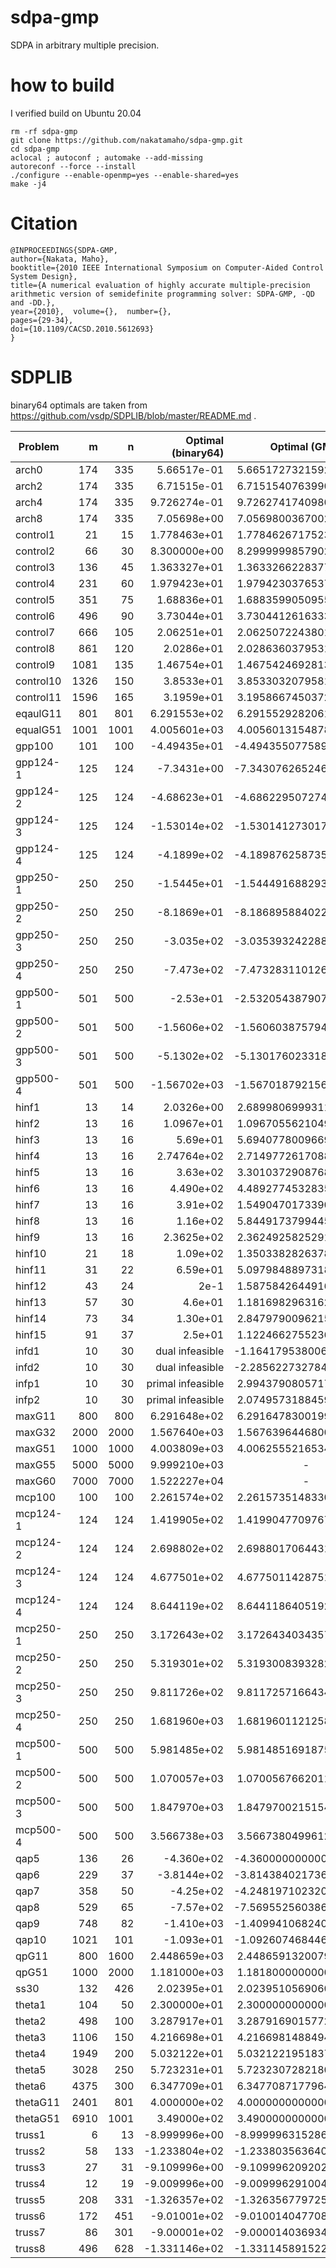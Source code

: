 # sdpa-gmp
SDPA in arbitrary multiple precision.

# how to build
I verified build on Ubuntu 20.04
```
rm -rf sdpa-gmp
git clone https://github.com/nakatamaho/sdpa-gmp.git
cd sdpa-gmp
aclocal ; autoconf ; automake --add-missing
autoreconf --force --install
./configure --enable-openmp=yes --enable-shared=yes
make -j4
```

# Citation
```
@INPROCEEDINGS{SDPA-GMP,
author={Nakata, Maho},
booktitle={2010 IEEE International Symposium on Computer-Aided Control System Design},
title={A numerical evaluation of highly accurate multiple-precision arithmetic version of semidefinite programming solver: SDPA-GMP, -QD and -DD.},
year={2010},  volume={},  number={},
pages={29-34},
doi={10.1109/CACSD.2010.5612693}
}
```
# SDPLIB
binary64 optimals are taken from
https://github.com/vsdp/SDPLIB/blob/master/README.md
.

| Problem   |    m |    n | Optimal (binary64)      | Optimal (GMP) |
| --------- | ---: | ---: | ----------------------: | :---: |
| arch0     |  174 |  335 |  5.66517e-01            | 5.6651727321592959e-01 |
| arch2     |  174 |  335 |  6.71515e-01            | 6.7151540763990793e-01 |
| arch4     |  174 |  335 |  9.726274e-01           | 9.7262741740980893e-01 |
| arch8     |  174 |  335 |  7.05698e+00            | 7.0569800367002555e+00 |
| control1  |   21 |   15 |  1.778463e+01           | 1.7784626717523405e+01 |
| control2  |   66 |   30 |  8.300000e+00           | 8.2999999857902351e+00 |
| control3  |  136 |   45 |  1.363327e+01           | 1.3633266228377313e+01 |
| control4  |  231 |   60 |  1.979423e+01           | 1.9794230376537536e+01 |
| control5  |  351 |   75 |  1.68836e+01            | 1.6883599050955793e+01 |
| control6  |  496 |   90 |  3.73044e+01            | 3.7304412616333280e+01 |
| control7  |  666 |  105 |  2.06251e+01            | 2.0625072243801761e+01 |
| control8  |  861 |  120 |  2.0286e+01             | 2.0286360379531460e+01 |
| control9  | 1081 |  135 |  1.46754e+01            | 1.4675424692813939e+01 |
| control10 | 1326 |  150 |  3.8533e+01             | 3.8533032079581028e+01 |
| control11 | 1596 |  165 |  3.1959e+01             | 3.1958667450372498e+01 |
| eqaulG11  |  801 |  801 |  6.291553e+02           | 6.2915529282061428e+02 |
| equalG51  | 1001 | 1001 |  4.005601e+03           | 4.0056013154878550e+03 |
| gpp100    |  101 |  100 | -4.49435e+01            | -4.4943550775891146e+01 |
| gpp124-1  |  125 |  124 | -7.3431e+00             | -7.3430762652465377e+00 |
| gpp124-2  |  125 |  124 | -4.68623e+01            | -4.6862295072749908e+01 |
| gpp124-3  |  125 |  124 | -1.53014e+02            | -1.5301412730175306e+02 |
| gpp124-4  |  125 |  124 | -4.1899e+02             | -4.1898762587351130e+02 |
| gpp250-1  |  250 |  250 | -1.5445e+01             | -1.5444916882934067e+01 |
| gpp250-2  |  250 |  250 | -8.1869e+01             | -8.1868958840223643e+01 |
| gpp250-3  |  250 |  250 | -3.035e+02              | -3.0353932422884198e+02 |
| gpp250-4  |  250 |  250 | -7.473e+02              | -7.4732831101269269e+02 |
| gpp500-1  |  501 |  500 | -2.53e+01               | -2.5320543879075787e+01 |
| gpp500-2  |  501 |  500 | -1.5606e+02             | -1.5606038757941642e+02 |
| gpp500-3  |  501 |  500 | -5.1302e+02             | -5.1301760233182234e+02 |
| gpp500-4  |  501 |  500 | -1.56702e+03            | -1.5670187921561449e+03 |
| hinf1     |   13 |   14 |  2.0326e+00             |  2.6899806999311550e-05 |
| hinf2     |   13 |   16 |  1.0967e+01             |  1.0967055621049256e+01 |
| hinf3     |   13 |   16 |  5.69e+01               |  5.6940778009669388e+01 |
| hinf4     |   13 |   16 |  2.74764e+02            |  2.7149772617088246e+02 |
| hinf5     |   13 |   16 |  3.63e+02               |  3.3010372908768509e+02 |
| hinf6     |   13 |   16 |  4.490e+02              |  4.4892774532835125e+02 |
| hinf7     |   13 |   16 |  3.91e+02               |  1.5490470173390994e+02 |
| hinf8     |   13 |   16 |  1.16e+02               |  5.8449173799445524e+01 |
| hinf9     |   13 |   16 |  2.3625e+02             |  2.3624925825291886e+02 |
| hinf10    |   21 |   18 |  1.09e+02               |  1.3503382826378728e+01 |
| hinf11    |   31 |   22 |  6.59e+01               |  5.0979848897318626e+01 |
| hinf12    |   43 |   24 |  2e-1                   |  1.5875842644916031e-13 |
| hinf13    |   57 |   30 |  4.6e+01                |  1.1816982963162776e-02 |
| hinf14    |   73 |   34 |  1.30e+01               |  2.8479790096215441e+00 |
| hinf15    |   91 |   37 |  2.5e+01                |  1.1224662755236866e-04 |
| infd1     |   10 |   30 |  dual infeasible        | -1.1641795380064849e+05 |
| infd2     |   10 |   30 |  dual infeasible        | -2.2856227327842922e+05 |
| infp1     |   10 |   30 |  primal infeasible      |  2.9943790805717583e+02 |
| infp2     |   10 |   30 |  primal infeasible      |  2.0749573188459872e+02 |
| maxG11    |  800 |  800 |  6.291648e+02           |  6.2916478300199902e+02 |
| maxG32    | 2000 | 2000 |  1.567640e+03           |  1.5676396446800114e+03 |
| maxG51    | 1000 | 1000 |  4.003809e+03           |  4.0062555216534127e+03 |
| maxG55    | 5000 | 5000 |  9.999210e+03           |     - |
| maxG60    | 7000 | 7000 |  1.522227e+04           |     - |
| mcp100    |  100 |  100 |  2.261574e+02           |  2.2615735148330884e+02 |
| mcp124-1  |  124 |  124 |  1.419905e+02           |  1.4199047709767370e+02 |
| mcp124-2  |  124 |  124 |  2.698802e+02           |  2.6988017064431990e+02 |
| mcp124-3  |  124 |  124 |  4.677501e+02           |  4.6775011428751099e+02 |
| mcp124-4  |  124 |  124 |  8.644119e+02           |  8.6441186405192719e+02 |
| mcp250-1  |  250 |  250 |  3.172643e+02           |  3.1726434034357982e+02 |
| mcp250-2  |  250 |  250 |  5.319301e+02           |  5.3193008393282009e+02 |
| mcp250-3  |  250 |  250 |  9.811726e+02           |  9.8117257166434770e+02 |
| mcp250-4  |  250 |  250 |  1.681960e+03           |  1.6819601121258921e+03 |
| mcp500-1  |  500 |  500 |  5.981485e+02           |  5.9814851691875962e+02 |
| mcp500-2  |  500 |  500 |  1.070057e+03           |  1.0700567662011862e+03 |
| mcp500-3  |  500 |  500 |  1.847970e+03           |  1.8479700215154574e+03 |
| mcp500-4  |  500 |  500 |  3.566738e+03           |  3.5667380499612209e+03 |
| qap5      |  136 |   26 | -4.360e+02              | -4.3600000000000000e+02 |
| qap6      |  229 |   37 | -3.8144e+02             | -3.8143840217367920e+02 |
| qap7      |  358 |   50 | -4.25e+02               | -4.2481971023200053e+02 |
| qap8      |  529 |   65 | -7.57e+02               | -7.5695525603861953e+02 |
| qap9      |  748 |   82 | -1.410e+03              | -1.4099410682401829e+03 |
| qap10     | 1021 |  101 | -1.093e+01              | -1.0926074684462390e+03 |
| qpG11     |  800 | 1600 |  2.448659e+03           |  2.4486591320079961e+03 |
| qpG51     | 1000 | 2000 |  1.181000e+03           |  1.1818000000000000e+04 |
| ss30      |  132 |  426 |  2.02395e+01            |  2.0239510569060567e+01 |
| theta1    |  104 |   50 |  2.300000e+01           |  2.3000000000000000e+01 |
| theta2    |  498 |  100 |  3.287917e+01           |  3.2879169015772581e+01 |
| theta3    | 1106 |  150 |  4.216698e+01           |  4.2166981488494406e+01 |
| theta4    | 1949 |  200 |  5.032122e+01           |  5.0321221951837344e+01 |
| theta5    | 3028 |  250 |  5.723231e+01           |  5.7232307282180003e+01 |
| theta6    | 4375 |  300 |  6.347709e+01           |  6.3477087177964743e+01 |
| thetaG11  | 2401 |  801 |  4.000000e+02           |  4.0000000000000000e+02 |
| thetaG51  | 6910 | 1001 |  3.49000e+02            |  3.4900000000000000e+02 |
| truss1    |    6 |   13 | -8.999996e+00           | -8.9999963152868905e+00 |
| truss2    |   58 |  133 | -1.233804e+02           | -1.2338035636407390e+02 |
| truss3    |   27 |   31 | -9.109996e+00           | -9.1099962092020534e+00 |
| truss4    |   12 |   19 | -9.009996e+00           | -9.0099962910045294e+00 |
| truss5    |  208 |  331 | -1.326357e+02           | -1.3263567797250604e+02 |
| truss6    |  172 |  451 | -9.01001e+02            | -9.0100140477088096e+02 |
| truss7    |   86 |  301 | -9.00001e+02            | -9.0000140369343463e+02 |
| truss8    |  496 |  628 | -1.331146e+02           | -1.3311458915226341e+02 |



